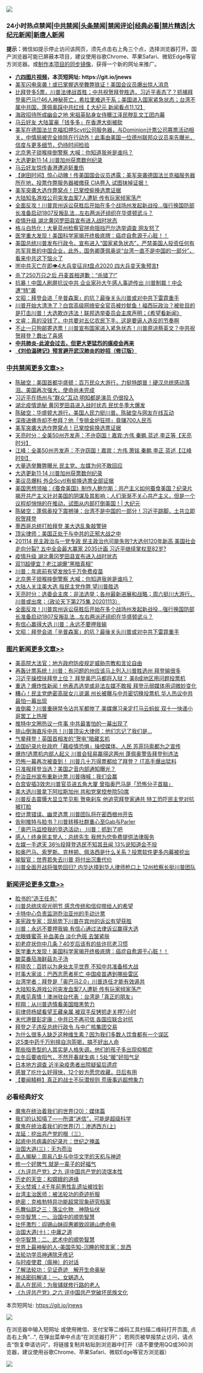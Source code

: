 ![](https://raw.githubusercontent.com/fqnews/bnews/master/64photo/fqnews-qr.jpg)

<div id="tt">
<h3>24小时热点禁闻|<a href="#%E4%B8%AD%E5%85%B1%E7%A6%81%E9%97%BB%E6%9B%B4%E5%A4%9A%E6%96%87%E7%AB%A0">中共禁闻</a>|<a href="#%E5%9B%BE%E7%89%87%E6%96%B0%E9%97%BB%E6%9B%B4%E5%A4%9A%E6%96%87%E7%AB%A0">头条禁闻</a>|<a href="#%E6%96%B0%E9%97%BB%E8%AF%84%E8%AE%BA%E6%9B%B4%E5%A4%9A%E6%96%87%E7%AB%A0">禁闻评论|<a href="#%E5%BF%85%E7%9C%8B%E7%BB%8F%E5%85%B8%E5%A5%BD%E6%96%87">经典必看|<a href="/video.md#%E7%A6%81%E7%89%87%E7%B2%BE%E9%80%89">禁片精选</a>|<a href="https://github.com/fqnews/djy/blob/master/gb/nf1351518.md#1">大纪元新闻</a>|<a href="https://github.com/fqnews/ntdtv/blob/master/gb/prog204.md#1">新唐人新闻</a></h3>
<div><b>提示：</b>微信如提示停止访问该网页，须先点击右上角三个点，选择浏览器打开。国产浏览器可能已屏蔽本项目，建议使用谷歌Chrome、苹果Safari、微软Edge等官方浏览器。或<a href="https://github.com/fqnews/bnews/blob/master/%E5%88%B6%E4%BD%9Cgit%E7%A6%81%E9%97%BB%E9%95%9C%E5%83%8F.md">制作本项目的同步镜像</a>，获得一个新的网址来推广。</div>
<ul>
<li><b><a href="http://d1.bdrive.tk/64.mp4" target="_blank">六四图片视频</a>，本页短网址: https://git.io/jnews</b></li>
<li><a href="/cnnews/20201114/1430948.md">美军闪电突袭！或已掌握选举舞弊铁证！美国会议员爆出惊人消息</a></li>
<li><a href="/bannedvideo/20201114/1430827.md">比拜登多5票，川普法律战首胜；中共祝贺拜登胜选，习近平表态了？抓捕拜登奥巴马!?46人神秘死亡，希拉里难逃干系；美国进入国家紧急状态；台湾不属中共国，蓬佩奥踩中共红线【 大纪元 新闻看点11.12】</a></li>
<li><a href="/cnnews/20201114/1430995.md">海政招待所成幽会之地 宋祖英贴身女侍曝江泽民秽乱文工团内幕</a></li>
<li><a href="/cnnews/20201114/1430873.md">马云好友 大陆富豪「钱多多」在香港大街被砍</a></li>
<li><a href="/bannedvideo/20201114/1430969.md">美军在德国法兰克福扣押Scytl公司服务器，与Dominion计票公司篡票活动相关，中情局被完全排除在行动外！此事由美国一位德州联邦众议员率先曝光，信度与更多细节，仍待时间检验</a></li>
<li><a href="/cbnews/20201114/1430924.md">北京男子锁喉摔倒警察 大喊：你知道我爸是谁吗？</a></li>
<li><a href="/cbnews/20201114/1431108.md">大选更新11·14 川普加州获票数创纪录</a></li>
<li><a href="/cnnews/hknews/20201114/1430987.md">马云好友惊传香港遭追斩重伤</a></li>
<li><a href="/bannedvideo/20201114/1431019.md">【谢田时间】惊心动魄！传美国国会议员透露：美军突袭德国法兰克福服务器所在地，投票作弊服务器被缴获 CIA卷入 试图抹掉证据！</a></li>
<li><a href="/cbnews/20201114/1431132.md">美军突袭大选作弊窝点！已掌控偷换选票证据</a></li>
<li><a href="/comments/20201114/1430983.md">大陆知名游戏公司突发血案7人遭斩 传有玩家倾家荡产</a></li>
<li><a href="/cbnews/20201114/1430808.md">全面反攻！川普宾州诉讼获胜后开始在多个战场州发起新战役…强行换国防部长准备启动1807反叛乱法…左右两派还组织在华盛顿武斗？</a></li>
<li><a href="/cbnews/20201114/1430967.md">疫情升级 湖北黄冈罗田县宣布进入战时状态</a></li>
<li><a href="/cnnews/20201114/1430917.md">格斗白热化！大量蓝州检察官拼命阻挡巴尔选举调查 网友怒了</a></li>
<li><a href="/comments/20201115/1431139.md">医学重大发现！美国科学家揭开终极底牌：癌症自愈源于心脏！！</a></li>
<li><a href="/bannedvideo/20201114/1431092.md">美国总统川普发布行政令，宣布进入“国家紧急状态”，严禁美国人投资任何有共军背景的中国企业，此外，国务卿蓬佩奥说“台湾一直不是中国的一部分”，看来中共这下恼火了</a></li>
<li><a href="/bannedvideo/20201114/1430988.md">🈲中共灭亡在即👁️4大兵变征兆❗盘点2020 四大兵变天象预言❗</a></li>
<li><a href="/funmedia/20201114/1431029.md">杀了250万只之后 丹麦首相道歉：“杀错了!”</a></li>
<li><a href="/cnnews/20201114/1431031.md">抗暴！中国人刷屏抗议中共 企业家孙大午感人事迹传出 川普制裁！中企遭“特”袭</a></li>
<li><a href="/cbnews/20201114/1430833.md">文昭：拜登会进「辛普森案」的坑？最後关头川普或对中共下雷霆重手</a></li>
<li><a href="/bannedvideo/20201114/1430915.md">川普开始大清洗了？白宫高级网络安全官员被炒鱿鱼！福西玩政治？被批目的是打击川普！大选欺诈违法！联邦选举委员会主席声明；《希望看新闻》</a></li>
<li><a href="/bannedvideo/20201114/1430977.md">文睿：真的没钱了，中共要对五亿农民下手，这是要逼人造反的节奏啊</a></li>
<li><a href="/bannedvideo/20201114/1430946.md">不止一只狗邮寄选票！川普宣布国家进入紧急状态！川普原谅蔡英文？中共祝贺拜登？蠢出了喜感</a></li>
<li><b><a href="/comments/20200211/1275071.md" target="_blank">中共肺炎-此波会过去，但更大更猛烈的瘟疫会再来</a></b></li>
<li><b><a href="/comments/20200207/1272816.md" target="_blank">《刘伯温碑记》预言避开武汉肺炎的妙招（修订版）</a></b></li>
</ul>
</div>

<div class="catlist">
<h3><a href="/cbnews/" target="_blank">中共禁闻</a><span><a href="/cbnews/" target="_blank" rel="nofollow">更多文章>></a></span></h3>
<ul>
<li><a href="/cbnews/20201115/1431227.md" target="_blank">陈破空：美国首都华盛顿：百万民众大游行，力挺特朗普！硬汉总统感动落泪。美国再次强大，使命尚未完成</a></li>
<li><a href="/cbnews/20201115/1431205.md" target="_blank">习近平在扬州与“群众”互动 明知都是演员 仍很投入</a></li>
<li><a href="/cbnews/20201115/1431204.md" target="_blank">湖北疫情诡秘 黄冈罗田县进入战时状态 民忧冬季大爆发</a></li>
<li><a href="/cbnews/20201115/1431172.md" target="_blank">陈破空：华盛顿大游行，美国人民力挺川普。陈破空与网友在线互动</a></li>
<li><a href="/cbnews/20201115/1431166.md" target="_blank">深夜进佛寺却不参拜？他「专挑金炉狂捞」竟赚700人民币</a></li>
<li><a href="/cbnews/20201114/1431132.md" target="_blank">美军突袭大选作弊窝点！已掌控偷换选票证据</a></li>
<li><a href="/cbnews/20201114/1431125.md" target="_blank">天亮时分：全美50州齐发声：不许窃国！嘉宾:方伟 秦鹏 蓝述 李正等【天亮时分】</a></li>
<li><a href="/cbnews/20201114/1431124.md" target="_blank">江峰：全美50州齐发声：不许窃国！嘉宾：方伟 萧铭 秦鹏 李正 蓝述【江峰时刻】</a></li>
<li><a href="/cbnews/20201114/1431119.md" target="_blank">大量选举舞弊曝光 民主党、左媒为何不敢回应</a></li>
<li><a href="/cbnews/20201114/1431108.md" target="_blank">大选更新11·14 川普加州获票数创纪录</a></li>
<li><a href="/cbnews/20201114/1431098.md" target="_blank">美议员爆料 外企Scytl有偷换选票全部证据</a></li>
<li><a href="/cbnews/20201114/1431059.md" target="_blank">美国思想领袖：《蚕食美国》制作人鲍尔斯：共产主义如何蚕食美国？纪录片揭开共产主义针对美国的阴谋及其影响；人们渐渐不关心共产主义，但是一个议程却悄悄的在推动，试图从内部打倒美国！| 大纪元</a></li>
<li><a href="/cbnews/20201114/1431058.md" target="_blank">陈破空：蓬佩奥投下震撼弹：台湾不是中国的一部分！习近平跳脚，土共立即祝贺拜登</a></li>
<li><a href="/cbnews/20201114/1430990.md" target="_blank">墨西哥总统打脸拜登 美大选乱象敲警钟</a></li>
<li><a href="/cbnews/20201114/1431040.md" target="_blank">顶尖律师：美国正处于与中共的正邪大战之中</a></li>
<li><a href="/cbnews/20201114/1431038.md" target="_blank">201114  民主政治与一党专政 民主政治也可能失败?大选创120年新高  美国社会走向分裂?  五中全会最大赢家 2035计画 习近平继续掌权至82岁?</a></li>
<li><a href="/cbnews/20201114/1430967.md" target="_blank">疫情升级 湖北黄冈罗田县宣布进入战时状态</a></li>
<li><a href="/cbnews/20201114/1430947.md" target="_blank">双11超便宜？老江湖爆“黑暗真相”</a></li>
<li><a href="/cbnews/20201114/1430927.md" target="_blank">川普：年底前有望发放5千万免费疫苗</a></li>
<li><a href="/cbnews/20201114/1430924.md" target="_blank">北京男子锁喉摔倒警察 大喊：你知道我爸是谁吗？</a></li>
<li><a href="/cbnews/20201114/1430895.md" target="_blank">大陆人关注美大选 指民主党作弊 望川普胜选</a></li>
<li><a href="/cbnews/20201114/1430894.md" target="_blank">天亮时分：选委会主席：非法选举；各州最新进展和战略；周六挺川大游行，川普或出席；（政论天下第275集 20201113）</a></li>
<li><a href="/cbnews/20201114/1430808.md" target="_blank">全面反攻！川普宾州诉讼获胜后开始在多个战场州发起新战役…强行换国防部长准备启动1807反叛乱法…左右两派还组织在华盛顿武斗？</a></li>
<li><a href="/cbnews/20201114/1430832.md" target="_blank">有信心赢得大选 川普：永远不要押我输</a></li>
<li><a href="/cbnews/20201114/1430833.md" target="_blank">文昭：拜登会进「辛普森案」的坑？最後关头川普或对中共下雷霆重手</a></li>

</ul>
</div>
<div class="catlist">
<h3><a href="/topimagenews/" target="_blank">图片新闻</a><span><a href="/topimagenews/" target="_blank" rel="nofollow">更多文章>></a></span></h3>
<ul>
<li><a href="/topimagenews/20201114/1430848.md" target="_blank">美高院大法官：地方政府防疫规定威胁宗教和言论自由</a></li>
<li><a href="/topimagenews/20201114/1430701.md" target="_blank">再轰计票系统！川普：有问题的州应该马上列入川普胜选州 拜登输很多</a></li>
<li><a href="/topimagenews/20201114/1430698.md" target="_blank">习近平操控扶拜登上位？ 拜登奥巴马都将入狱？ 美8成地区用问题投票机</a></li>
<li><a href="/topimagenews/20201114/1430644.md" target="_blank">重选？爆炸性新闻！他表态选举或非法左媒不敢报 拜登示弱媒体用词微妙变化</a></li>
<li><a href="/topimagenews/20201113/1430598.md" target="_blank">糟心！民主党绝密高层女儿说漏 州长被曝与中共密切换投票机 华人热议中共最怕一幕出现</a></li>
<li><a href="/topimagenews/20201113/1430541.md" target="_blank">谁倒霉？川普重磅禁令沾共军都惨了 美媒爆习亲定打马云蚂蚁 双十一快递小哥罢工上热搜</a></li>
<li><a href="/topimagenews/20201113/1430441.md" target="_blank">推特中文圈热议一件事 中共最害怕的一幕出现了</a></li>
<li><a href="/topimagenews/20201113/1430394.md" target="_blank">排山倒海直斥中共！川普顶尖大律师：他们忘记了我们是…</a></li>
<li><a href="/topimagenews/20201113/1430333.md" target="_blank">气晕拜登！英国首相发的“贺电”暗藏玄机</a></li>
<li><a href="/topimagenews/20201113/1430168.md" target="_blank">法国纪录片批政府「藉疫情恐惧」操控媒体、人民 苏菲玛索都为之宣传</a></li>
<li><a href="/topimagenews/20201113/1430141.md" target="_blank">爆炸!选票机内部人起义 川普会轻易赢得这两州 蓬佩奥警告拜登别违法</a></li>
<li><a href="/topimagenews/20201112/1429876.md" target="_blank">恐怖一幕再次被查到！ 川普几十万得票都给了拜登？ IT高手爆出猛料</a></li>
<li><a href="/topimagenews/20201112/1429825.md" target="_blank">只准报拜登当选？美国之音内部通知曝光？</a></li>
<li><a href="/topimagenews/20201112/1429780.md" target="_blank">乔治亚州宣布重新计票 川普嗨喊：我们会赢</a></li>
<li><a href="/topimagenews/20201112/1429686.md" target="_blank">白宫安插3效忠川普官员进五角大厦 曾指奥巴马是「恐怖分子首脑」</a></li>
<li><a href="/topimagenews/20201112/1429672.md" target="_blank">美大选川普拿下阿拉斯加州 共和党掌控参院50席</a></li>
<li><a href="/topimagenews/20201112/1429644.md" target="_blank">川普反击震慑大显立竿见影 贺电刹车 他追究拜登家通共 特工恐吓民主党对抗被打脸</a></li>
<li><a href="/topimagenews/20201112/1429633.md" target="_blank">控计票错误、幽灵选票 川普团队将在密西根州开告</a></li>
<li><a href="/topimagenews/20201112/1429619.md" target="_blank">告别推特与脸书？川普转移社群重心至Gab与Parler</a></li>
<li><a href="/topimagenews/20201112/1429618.md" target="_blank">「奥巴马监控我的竞选活动」 川普：抓到了吧</a></li>
<li><a href="/topimagenews/20201111/1429360.md" target="_blank">感人！终身民主党人：总统先生 我想为您免费提供法律服务</a></li>
<li><a href="/topimagenews/20201111/1429359.md" target="_blank">左媒一手遮天 36％投拜登选民不知其丑闻 13%说知道会不投</a></li>
<li><a href="/topimagenews/20201111/1429226.md" target="_blank">和奥巴马、索罗斯、克林顿、佩洛西是什么关系？投票软件更多内幕被挖出</a></li>
<li><a href="/comments/20201111/1429066.md" target="_blank">喻智官：世界若失去川普 将付出沉重代价</a></li>
<li><a href="/topimagenews/20201111/1429032.md" target="_blank">川普全面开战将强势回归? 内华达撞到华人律师枪口上 12州检察长挺川普团队</a></li>

</ul>
</div>
<div class="catlist">
<h3><a href="/comments/" target="_blank">新闻评论</a><span><a href="/comments/" target="_blank" rel="nofollow">更多文章>></a></span></h3>
<ul>
<li><a href="/comments/20201115/1431243.md" target="_blank">脸书的“造王任务”</a></li>
<li><a href="/comments/20201115/1431242.md" target="_blank">川普总统庆祝光明节 感念传统和信仰带给人的希望</a></li>
<li><a href="/comments/20201115/1431241.md" target="_blank">卡特中心负责监测乔治亚州的手动计票</a></li>
<li><a href="/comments/20201115/1431232.md" target="_blank">美宪政专家：现局势下川普在宾州的诉讼有望获胜</a></li>
<li><a href="/comments/20201115/1431193.md" target="_blank">川普：永远不要押我输 有信心通过法律诉讼赢得大选</a></li>
<li><a href="/comments/20201115/1431180.md" target="_blank">龙眼蜂蜜茶 补血美白 淡化色斑 去皱紧肤</a></li>
<li><a href="/comments/20201115/1431152.md" target="_blank">初老症状你中几条？40岁后该有的些许抗老习惯</a></li>
<li><a href="/comments/20201115/1431139.md" target="_blank">医学重大发现！美国科学家揭开终极底牌：癌症自愈源于心脏！！</a></li>
<li><a href="/comments/20201114/1431118.md" target="_blank">酸菜番茄海鲜菇丸子汤</a></li>
<li><a href="/comments/20201114/1431107.md" target="_blank">程晓农：百姓以为身处太平世界 不知中共准备核大战</a></li>
<li><a href="/comments/20201114/1431095.md" target="_blank">时事大家谈：巴西志愿者死亡 中国疫苗遇到哪些雷区</a></li>
<li><a href="/comments/20201114/1431067.md" target="_blank">台湾学者：拜登是「奥巴马2.0」川普连任才能有效遏共</a></li>
<li><a href="/comments/20201114/1430983.md" target="_blank">大陆知名游戏公司突发血案7人遭斩 传有玩家倾家荡产</a></li>
<li><a href="/comments/20201114/1430982.md" target="_blank">患难见真情！澳洲驻台代表：台湾是 ｢真正的朋友｣</a></li>
<li><a href="/comments/20201114/1430980.md" target="_blank">程翔：从川普选情看美国暗黑势力</a></li>
<li><a href="/comments/20201114/1430973.md" target="_blank">前律师杨斌看望王藏亲属 被双手反铐抓走关押7小时</a></li>
<li><a href="/comments/20201114/1430970.md" target="_blank">末代港督彭定康：中共已不再可信 各国应联合对抗</a></li>
<li><a href="/comments/20201114/1430966.md" target="_blank">拜登之子违反总统行政令 与中广核集团交易</a></li>
<li><a href="/comments/20201114/1430958.md" target="_blank">为什么很多人缺乏这种维生素？因为我们多数人饮食都有一个误区</a></li>
<li><a href="/comments/20201114/1430957.md" target="_blank">这5类中药千万别擅自泡茶喝，搞不好出人命</a></li>
<li><a href="/comments/20201114/1430956.md" target="_blank">那些指责型的人其实是人格失调，他们的孩子多出现抑郁症</a></li>
<li><a href="/comments/20201114/1430955.md" target="_blank">立冬后要收阳气，不然开春就生病！5处“暖”好阳气足</a></li>
<li><a href="/comments/20201114/1430954.md" target="_blank">日本地方调查 近半染疫患者出院疑留后遗症</a></li>
<li><a href="/comments/20201114/1430953.md" target="_blank">感冒了吃什么好得快，12个妙方愿您收藏，日后有用</a></li>
<li><a href="/comments/20201114/1430926.md" target="_blank">【要闻精粹】真正的战士不玩潜规则 荒唐事远超想象力</a></li>

</ul>
</div>

<div class="catlist">
<h3>必看经典好文</h3>
<ul>
<li><a href="/comments/20180725/976787.md" target="_blank">魔鬼在统治着我们的世界(20)：媒体篇</a></li>
<li><a href="/sohnews/20161029/607205.md" target="_blank">我们的认知塌了——所谓“迷信”，可能是超级科学</a></li>
<li><a href="/topimagenews/20180527/948369.md" target="_blank">魔鬼在统治着我们的世界(7)：渗透西方(上)</a></li>
<li><a href="/comments/20200929/1405201.md" target="_blank">龙延：挖出共产党的根（三）</a></li>
<li><a href="/comments/20200702/1354076.md" target="_blank">起底中共病毒的纪录片：世纪之掩盖</a></li>
<li><a href="/cbnews/20180309/912114.md" target="_blank">治国大道(三)：无为而治</a></li>
<li><a href="/aomi/history/20170924/831575.md" target="_blank">高人揭秘：周易八卦与中华文字的天机与神迹</a></li>
<li><a href="/funmedia/20200713/1359909.md" target="_blank">修一个好脾气 就是一辈子的好福气</a></li>
<li><a href="/bookonline/20131116/201045.md" target="_blank">《九评共产党》之九 评中国共产党的流氓本性</a></li>
<li><a href="/cbnews/20190219/1083302.md" target="_blank">历史的天空：和嫦娥的道缘</a></li>
<li><a href="/ccpdope/20181219/1049286.md" target="_blank">天火焚城！4千年前男性乱遗址被找到</a></li>
<li><a href="/comments/20200801/1373219.md" target="_blank">台湾主治医师：被法轮功的奇迹折服</a></li>
<li><a href="/comments/20200705/783265.md" target="_blank">绝密：克格勃特异功能超常现象研究档案</a></li>
<li><a href="/tculture/20190101/1056889.md" target="_blank">乐舞仙踪之三：落尘化物　神隐仙伏</a></li>
<li><a href="/comments/20200605/1340202.md" target="_blank">中华智慧：一、治国中的顺势智慧</a></li>
<li><a href="/cbnews/20200727/1366904.md" target="_blank">壮怀激烈：阎锡山妹阎惠卿致阎锡山绝命电</a></li>
<li><a href="/cbnews/20180316/915423.md" target="_blank">治国大道(十)：中庸之道</a></li>
<li><a href="/comments/20200605/783249.md" target="_blank">中华智慧：二、武术中的顺势智慧</a></li>
<li><a href="/comments/20200605/783244.md" target="_blank">世界上最神秘的人-美国先知-沉睡的预言家：凯西</a></li>
<li><a href="/health/20170626/780263.md" target="_blank">法轮功学员神通除牙疼记</a></li>
<li><a href="/comments/20200327/1301424.md" target="_blank">与时疫使君（瘟神）的对话</a></li>
<li><a href="/comments/20200307/1289968.md" target="_blank">了解法轮功：见证奇迹　解开生命奥秘</a></li>
<li><a href="/comments/20200609/1342224.md" target="_blank">神话密码解译：一、女娲造人</a></li>
<li><a href="/tculture/20121023/72121.md" target="_blank">高人在民间：为我铺就修行路的老人</a></li>
<li><a href="/bookonline/20131116/201050.md" target="_blank">《九评共产党》之六 评中国共产党破坏民族文化</a></li>

</ul>
</div>

本页短网址: https://git.io/jnews

![](https://raw.githubusercontent.com/fqnews/bnews/master/64photo/fqnews-qr.jpg)

在浏览器中输入短网址 或使用微信、支付宝等二维码工具扫描二维码打开页面, 点击右上角"...", 在弹出菜单中点击“在浏览器打开”； 若网页被举报禁止访问，请点击“恢复申请访问”，将链接复制并粘贴到浏览器中打开（请不要使用QQ或360浏览器，建议使用谷歌Chrome、苹果Safari、微软Edge等官方浏览器）

![](https://raw.githubusercontent.com/fqnews/bnews/master/64photo/wx.jpg)